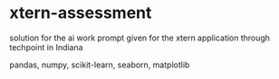 # xtern-assessment
solution for the ai work prompt given for the xtern application through techpoint in Indiana

pandas,
numpy,
scikit-learn,
seaborn,
matplotlib
